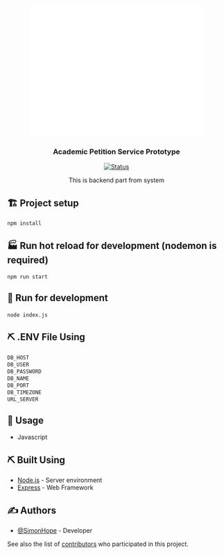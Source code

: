 <p align="center">
 <img width=400px height=300px src="img/RKR.png" alt="Project logo"></a>
</p>
<h3 align="center">Academic Petition Service Prototype</h3>

<div align="center">

[![Status](https://img.shields.io/badge/status-active-success.svg)]()

</div>

<p align="center"> This is backend part from system
    <br> 
</p>

## 🏗️ Project setup

```
npm install
```

## 🏭 Run hot reload for development (nodemon is required)

```
npm run start
```

## 🚀 Run for development

```
node index.js
```

## ⛏️ .ENV File Using <a name = "built_using"></a>

    DB_HOST
    DB_USER
    DB_PASSWORD
    DB_NAME
    DB_PORT
    DB_TIMEZONE
    URL_SERVER

## 🧰 Usage <a name="usage"></a>

- Javascript

## ⛏️ Built Using <a name = "built_using"></a>

- [Node.js](https://nodejs.org/) - Server environment
- [Express](https://expressjs.com/) - Web Framework

## ✍️ Authors <a name = "authors"></a>

- [@SimonHope](https://github.com/SimonHope) - Developer

See also the list of [contributors](https://github.com/SimonHope/APS-frontend/graphs/contributors) who participated in this project.
